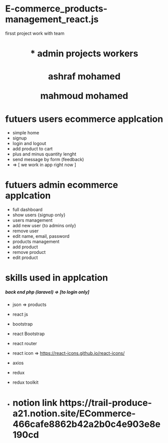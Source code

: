 # E-commerce_products-management_react.js
firsst project work with team

<div align='center'>
  <h1>* admin projects workers<h1/>
<p>ashraf mohamed<p>
<p>mahmoud mohamed<p>
</div>

# futuers users ecommerce applcation
- simple home
- signup
- login and logout
- add product to cart
- plus and minus quantity lenght
- send message by form (feedback)
- => [ we work in app right now ]


# futuers admin ecommerce applcation
- full dashboard
- show users {signup only}
- users management
- add new user {to admins only}
- remove user
- edit name, email, password
- products management
- add product
- remove product
- edit product

# skills used in applcation

<h5> back end php (laravel) =>  [to login only] </h1>


- json => products
- react js
- bootstrap
- react Bootstrap
- react router
- react icon => https://react-icons.github.io/react-icons/
- axios
- redux
- redux toolkit

- <h1>notion link https://trail-produce-a21.notion.site/ECommerce-466cafe8862b42a2b0c4e903e8e190cd</h1>
